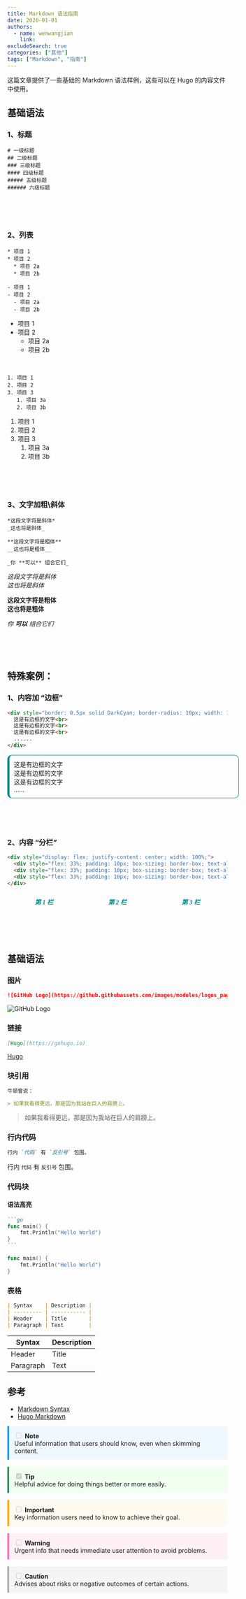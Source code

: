 ```yaml
---
title: Markdown 语法指南
date: 2020-01-01
authors:
  - name: wenwangjian
    link: 
excludeSearch: true
categories: ["其他"]
tags: ["Markdown", "指南"]
---
```


这篇文章提供了一些基础的 Markdown 语法样例，这些可以在 Hugo 的内容文件中使用。

<!--more-->

## 基础语法

### 1、标题

```
# 一级标题
## 二级标题
### 三级标题
#### 四级标题
##### 五级标题
###### 六级标题
```



<br><br><br>



### 2、列表

```test
* 项目 1
* 项目 2
  * 项目 2a
  * 项目 2b

- 项目 1
- 项目 2
  - 项目 2a
  - 项目 2b
```

* 项目 1
* 项目 2
  * 项目 2a
  * 项目 2b

<br>

```test
1. 项目 1
2. 项目 2
3. 项目 3
   1. 项目 3a
   2. 项目 3b
```

1. 项目 1
2. 项目 2
3. 项目 3
   1. 项目 3a
   2. 项目 3b



<br><br><br>



### 3、文字加粗\斜体

```test
*这段文字将是斜体*
_这也将是斜体_

**这段文字将是粗体**
__这也将是粗体__

_你 **可以** 组合它们_
```

*这段文字将是斜体*<br>
_这也将是斜体_

**这段文字将是粗体**<br>
__这也将是粗体__

_你 **可以** 组合它们_




<br><br><br>



## 特殊案例：

### 1、内容加 “边框”

```markdown
<div style="border: 0.5px solid DarkCyan; border-radius: 10px; width: 100%; border-left-width: 5px; padding: 10px;">
  这是有边框的文字<br>
  这是有边框的文字<br>
  这是有边框的文字<br>
  ......
</div>
```

<div style="border: 0.5px solid DarkCyan; border-radius: 10px; width: 100%; border-left-width: 5px; padding: 10px;">
  这是有边框的文字<br>
  这是有边框的文字<br>
  这是有边框的文字<br>
  ......
</div>



<br><br><br>



### 2、内容 “分栏”

```markdown
<div style="display: flex; justify-content: center; width: 100%;">
  <div style="flex: 33%; padding: 10px; box-sizing: border-box; text-align: center;"> 第 1 栏 </div>
  <div style="flex: 33%; padding: 10px; box-sizing: border-box; text-align: center;"> 第 2 栏 </div>
  <div style="flex: 33%; padding: 10px; box-sizing: border-box; text-align: center;"> 第 3 栏 </div>
</div>
```

<div style="display: flex; justify-content: center; width: 100%;">
  <div style="flex: 33%; padding: 10px; box-sizing: border-box; text-align: center;"> <font color=DarkCyan face=Georgia  ><b><i>第 1 栏</i></b></font> </div>
  <div style="flex: 33%; padding: 10px; box-sizing: border-box; text-align: center;"> <font color=DarkCyan face=Georgia  ><b><i>第 2 栏</i></b></font> </div>
  <div style="flex: 33%; padding: 10px; box-sizing: border-box; text-align: center;"> <font color=DarkCyan face=Georgia  ><b><i>第 3 栏</i></b></font> </div>
</div>



<br><br><br>



## 基础语法






### 图片

```markdown
![GitHub Logo](https://github.githubassets.com/images/modules/logos_page/GitHub-Mark.png)
```

![GitHub Logo](https://github.githubassets.com/images/modules/logos_page/GitHub-Mark.png)

### 链接

```markdown
[Hugo](https://gohugo.io)
```

[Hugo](https://gohugo.io)

### 块引用

```markdown
牛顿曾说：

> 如果我看得更远，那是因为我站在巨人的肩膀上。
```

> 如果我看得更远，那是因为我站在巨人的肩膀上。

### 行内代码

```markdown
行内 `代码` 有 `反引号` 包围。
```

行内 `代码` 有 `反引号` 包围。

### 代码块

#### 语法高亮

````markdown
```go
func main() {
    fmt.Println("Hello World")
}
```
````

```go
func main() {
    fmt.Println("Hello World")
}
```

### 表格

```markdown
| Syntax    | Description |
| --------- | ----------- |
| Header    | Title       |
| Paragraph | Text        |
```

| Syntax    | Description |
| --------- | ----------- |
| Header    | Title       |
| Paragraph | Text        |

## 参考

- [Markdown Syntax](https://www.markdownguide.org/basic-syntax/)
- [Hugo Markdown](https://gohugo.io/content-management/formats/#markdown)






<div style="background-color: #f0f8ff; border-left: 4px solid #1e90ff; padding: 12px; margin-bottom: 16px;">
  <input type="checkbox" disabled> <strong>Note</strong><br>
  Useful information that users should know, even when skimming content.
</div>

<div style="background-color: #f0fff0; border-left: 4px solid #2e8b57; padding: 12px; margin-bottom: 16px;">
  <input type="checkbox" checked disabled> <strong>Tip</strong><br>
  Helpful advice for doing things better or more easily.
</div>

<div style="background-color: #fffaf0; border-left: 4px solid #ffa500; padding: 12px; margin-bottom: 16px;">
  <input type="checkbox" disabled> <strong>Important</strong><br>
  Key information users need to know to achieve their goal.
</div>

<div style="background-color: #fff0f5; border-left: 4px solid #ff69b4; padding: 12px; margin-bottom: 16px;">
  <input type="checkbox" disabled> <strong>Warning</strong><br>
  Urgent info that needs immediate user attention to avoid problems.
</div>

<div style="background-color: #f5f5f5; border-left: 4px solid #a9a9a9; padding: 12px; margin-bottom: 16px;">
  <input type="checkbox" disabled> <strong>Caution</strong><br>
  Advises about risks or negative outcomes of certain actions.
</div>